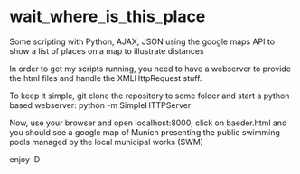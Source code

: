wait_where_is_this_place
========================

Some scripting with Python, AJAX, JSON using the google maps API to show a list of places on a map to illustrate distances

In order to get my scripts running, you need to have a webserver to provide the html files and handle the XMLHttpRequest stuff.

To keep it simple, git clone the repository to some folder and start a python based webserver:
python -m SimpleHTTPServer

Now, use your browser and open localhost:8000, click on baeder.html and you should see a google map of Munich presenting the public swimming pools managed by the local municipal works (SWM)

enjoy :D
